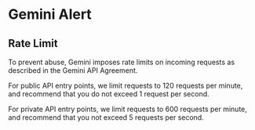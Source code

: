 # Gemini Alert

## Rate Limit

To prevent abuse, Gemini imposes rate limits on incoming requests as described in the Gemini API Agreement.

For public API entry points, we limit requests to 120 requests per minute, and recommend that you do not exceed 1 request per second.

For private API entry points, we limit requests to 600 requests per minute, and recommend that you not exceed 5 requests per second.